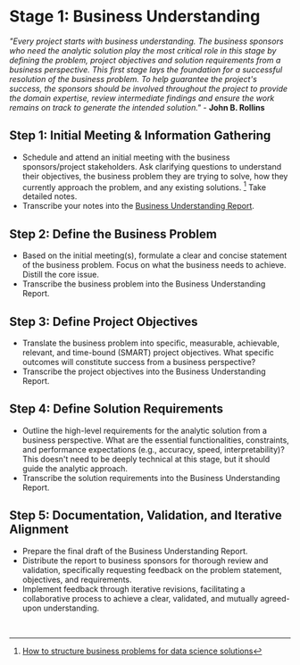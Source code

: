 # Stage 1: Business Understanding
_"Every project starts with business understanding. The business sponsors who need the analytic solution play the most critical role in this stage by defining the problem, project objectives and solution requirements from a business perspective. This first stage lays the foundation for a successful resolution of the business problem. To help guarantee the project's success, the sponsors should be involved throughout the project to provide the domain expertise, review intermediate findings and ensure the work remains on track to generate the intended solution."_ - **John B. Rollins**

## Step 1: Initial Meeting & Information Gathering
* Schedule and attend an initial meeting with the business sponsors/project stakeholders. Ask clarifying questions to understand their objectives, the business problem they are trying to solve, how they currently approach the problem, and any existing solutions. [^1] Take detailed notes. 
* Transcribe your notes into the [Business Understanding Report](./stage_reports/01_business_understanding_report.md).

## Step 2: Define the Business Problem
* Based on the initial meeting(s), formulate a clear and concise statement of the business problem. Focus on what the business needs to achieve. Distill the core issue.
* Transcribe the business problem into the Business Understanding Report.

## Step 3: Define Project Objectives 
* Translate the business problem into specific, measurable, achievable, relevant, and time-bound (SMART) project objectives. What specific outcomes will constitute success from a business perspective?
* Transcribe the project objectives into the Business Understanding Report.

## Step 4: Define Solution Requirements
* Outline the high-level requirements for the analytic solution from a business perspective. What are the essential functionalities, constraints, and performance expectations (e.g., accuracy, speed, interpretability)? This doesn't need to be deeply technical at this stage, but it should guide the analytic approach.
* Transcribe the solution requirements into the Business Understanding Report.

## Step 5: Documentation, Validation, and Iterative Alignment
* Prepare the final draft of the Business Understanding Report.
* Distribute the report to business sponsors for thorough review and validation, specifically requesting feedback on the problem statement, objectives, and requirements.
* Implement feedback through iterative revisions, facilitating a collaborative process to achieve a clear, validated, and mutually agreed-upon understanding.

<br>  

[^1]: [How to structure business problems for data science solutions](https://towardsdatascience.com/how-to-structure-business-problems-for-data-science-solutions-d7d8a645fb75/)
